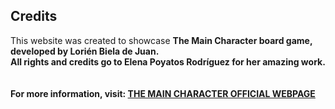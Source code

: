 ## Credits

This website was created to showcase <b>The Main Character<b> board game, developed by Lorién Biela de Juan.<br>
All rights and credits go to <b>Elena Poyatos Rodríguez</b> for her amazing work.  
<br><br>
For more information, visit: <a href="https://themaincharacter.netlify.app">THE MAIN CHARACTER OFFICIAL WEBPAGE</a>
